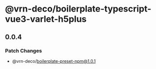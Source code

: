 # @vrn-deco/boilerplate-typescript-vue3-varlet-h5plus

## 0.0.4
### Patch Changes

  - @vrn-deco/boilerplate-preset-npm@1.0.1
